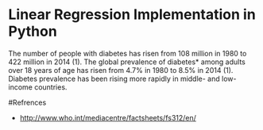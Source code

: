 # Linear Regression Implementation in Python

The number of people with diabetes has risen from 108 million in 1980 to 422 million in 2014 (1). The global prevalence of diabetes* among adults over 18 years of age has risen from 4.7% in 1980 to 8.5% in 2014 (1). Diabetes prevalence has been rising more rapidly in middle- and low-income countries.





#Refrences
* http://www.who.int/mediacentre/factsheets/fs312/en/
